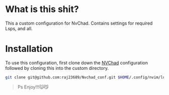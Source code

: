 # What is this shit?

This a custom configuration for NvChad. Contains settings for required Lsps, and all.

# Installation

To use this configuration, first clone down the [NVChad](https://nvchad.com/docs/quickstart/install) configuration followed by cloning this into the custom directory.

```sh
git clone git@github.com:raj23689/Nvchad_conf.git $HOME/.config/nvim/lua/custom
```

> Ps Enjoy!!!😽😼

